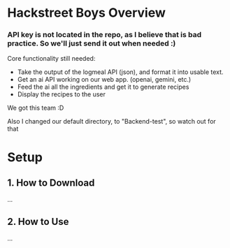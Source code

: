 # Hackstreet Boys Overview
### API key is not located in the repo, as I believe that is bad practice. So we'll just send it out when needed :)
Core functionality still needed:
  - Take the output of the logmeal API (json), and format it into usable text.
  - Get an ai API working on our web app. (openai, gemini, etc.)
  - Feed the ai all the ingredients and get it to generate recipes
  - Display the recipes to the user

We got this team :D

Also I changed our default directory, to "Backend-test", so watch out for that

# Setup

## 1. How to Download
...
## 2. How to Use
...
